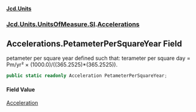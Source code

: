 #### [Jcd.Units](index 'index')
### [Jcd.Units.UnitsOfMeasure.SI](Jcd.Units.UnitsOfMeasure.SI 'Jcd.Units.UnitsOfMeasure.SI').[Accelerations](Accelerations 'Jcd.Units.UnitsOfMeasure.SI.Accelerations')

## Accelerations.PetameterPerSquareYear Field

petameter per square year defined such that: terameter per square day = Pm/yr² × (1000.0)/((365.2525)*(365.2525)).

```csharp
public static readonly Acceleration PetameterPerSquareYear;
```

#### Field Value
[Acceleration](Acceleration 'Jcd.Units.UnitTypes.Acceleration')